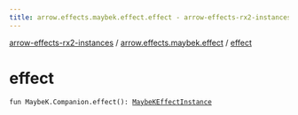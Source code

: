 ```yaml
---
title: arrow.effects.maybek.effect.effect - arrow-effects-rx2-instances
---
```


[arrow-effects-rx2-instances](../index.html) / [arrow.effects.maybek.effect](index.html) / [effect](./effect.html)

# effect

`fun MaybeK.Companion.effect(): `[`MaybeKEffectInstance`](../arrow.effects/-maybe-k-effect-instance/index.html)